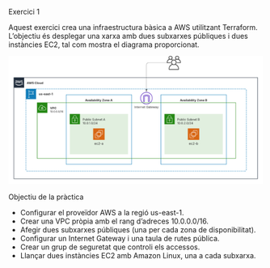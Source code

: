 Exercici 1 

Aquest exercici crea una infraestructura bàsica a AWS utilitzant Terraform.  
L’objectiu és desplegar una xarxa amb dues subxarxes públiques i dues instàncies EC2, tal com mostra el diagrama proporcionat.

![alt text](image.png)

Objectiu de la pràctica

- Configurar el proveïdor AWS a la regió us-east-1.
- Crear una VPC pròpia amb el rang d’adreces 10.0.0.0/16.
- Afegir dues subxarxes públiques (una per cada zona de disponibilitat).
- Configurar un Internet Gateway i una taula de rutes pública.
- Crear un grup de seguretat que controli els accessos.
- Llançar dues instàncies EC2 amb Amazon Linux, una a cada subxarxa.